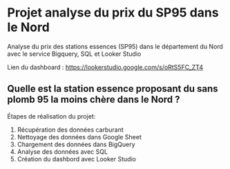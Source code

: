 # Projet analyse du prix du SP95 dans le Nord
Analyse du prix des stations essences (SP95) dans le département du Nord avec le service Bigquery, SQL et Looker Studio

Lien du dashboard : https://lookerstudio.google.com/s/oRtS5FC_ZT4

## **Quelle est la station essence proposant du sans plomb 95 la moins chère dans le Nord ?**

Étapes de réalisation du projet:
1. Récupération des données carburant
2. Nettoyage des données dans Google Sheet
3. Chargement des données dans BigQuery
4. Analyse des données avec SQL
5. Création du dashbord avec Looker Studio
